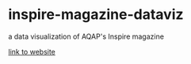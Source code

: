 # inspire-magazine-dataviz
a data visualization of AQAP's Inspire magazine

[link to website](https://kimswchi.github.io/inspire-magazine-dataviz/)
